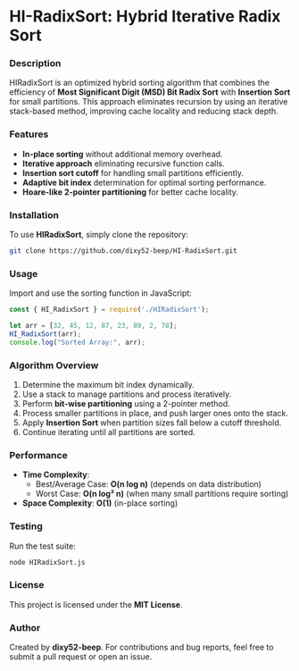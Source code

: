 HI-RadixSort: Hybrid Iterative Radix Sort
=========================================

### Description
HIRadixSort is an optimized hybrid sorting algorithm that combines the efficiency of 
**Most Significant Digit (MSD) Bit Radix Sort** with **Insertion Sort** for small partitions. 
This approach eliminates recursion by using an iterative stack-based method, improving 
cache locality and reducing stack depth.

### Features
- **In-place sorting** without additional memory overhead.
- **Iterative approach** eliminating recursive function calls.
- **Insertion sort cutoff** for handling small partitions efficiently.
- **Adaptive bit index** determination for optimal sorting performance.
- **Hoare-like 2-pointer partitioning** for better cache locality.

### Installation
To use **HIRadixSort**, simply clone the repository:

```sh
git clone https://github.com/dixy52-beep/HI-RadixSort.git
```

### Usage
Import and use the sorting function in JavaScript:

```js
const { HI_RadixSort } = require('./HIRadixSort');

let arr = [32, 45, 12, 87, 23, 89, 2, 78];
HI_RadixSort(arr);
console.log("Sorted Array:", arr);
```

### Algorithm Overview
1. Determine the maximum bit index dynamically.
2. Use a stack to manage partitions and process iteratively.
3. Perform **bit-wise partitioning** using a 2-pointer method.
4. Process smaller partitions in place, and push larger ones onto the stack.
5. Apply **Insertion Sort** when partition sizes fall below a cutoff threshold.
6. Continue iterating until all partitions are sorted.

### Performance
- **Time Complexity**: 
  - Best/Average Case: **O(n log n)** (depends on data distribution)
  - Worst Case: **O(n log² n)** (when many small partitions require sorting)
- **Space Complexity**: **O(1)** (in-place sorting)

### Testing
Run the test suite:

```sh
node HIRadixSort.js
```

### License
This project is licensed under the **MIT License**.

### Author
Created by **dixy52-beep**.
For contributions and bug reports, feel free to submit a pull request or open an issue.
